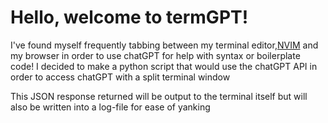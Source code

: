 <h1>Hello, welcome to termGPT!</h1>
<p> I've found myself frequently tabbing between my terminal editor,<a href="https://github.com/LogPRose/nvim">NVIM</a> and my browser in order to use chatGPT for help with syntax or boilerplate code!
I decided to make a python script that would use the chatGPT API in order to access chatGPT with a split terminal window</p>
<p> This JSON response returned will be output to the terminal itself but will also be written into a log-file for ease of yanking</p>
